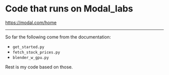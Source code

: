 # Code that runs on Modal_labs

https://modal.com/home

--------------------------

So far the following come from the documentation:

- `get_started.py`
- `fetch_stock_prices.py`
- `blender_w_gpu.py`

Rest is my code based on those.
